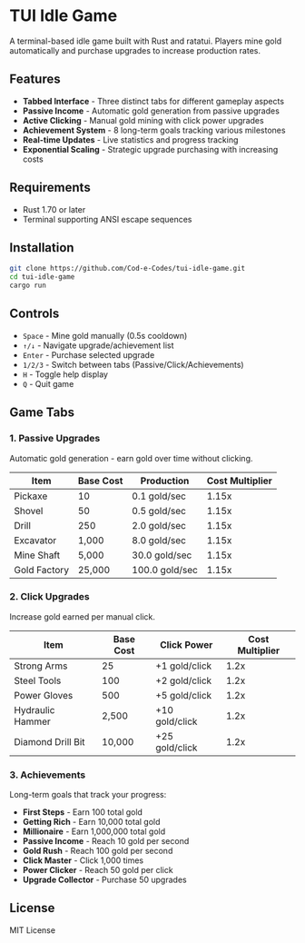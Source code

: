 # TUI Idle Game

A terminal-based idle game built with Rust and ratatui. Players mine gold automatically and purchase upgrades to increase production rates.

## Features

* **Tabbed Interface** - Three distinct tabs for different gameplay aspects
* **Passive Income** - Automatic gold generation from passive upgrades
* **Active Clicking** - Manual gold mining with click power upgrades
* **Achievement System** - 8 long-term goals tracking various milestones
* **Real-time Updates** - Live statistics and progress tracking
* **Exponential Scaling** - Strategic upgrade purchasing with increasing costs

## Requirements

* Rust 1.70 or later
* Terminal supporting ANSI escape sequences

## Installation

```bash
git clone https://github.com/Cod-e-Codes/tui-idle-game.git
cd tui-idle-game
cargo run
```

## Controls

* `Space` - Mine gold manually (0.5s cooldown)
* `↑/↓` - Navigate upgrade/achievement list
* `Enter` - Purchase selected upgrade
* `1/2/3` - Switch between tabs (Passive/Click/Achievements)
* `H` - Toggle help display
* `Q` - Quit game

## Game Tabs

### 1. Passive Upgrades
Automatic gold generation - earn gold over time without clicking.

| Item | Base Cost | Production | Cost Multiplier |
|------|-----------|------------|-----------------|
| Pickaxe | 10 | 0.1 gold/sec | 1.15x |
| Shovel | 50 | 0.5 gold/sec | 1.15x |
| Drill | 250 | 2.0 gold/sec | 1.15x |
| Excavator | 1,000 | 8.0 gold/sec | 1.15x |
| Mine Shaft | 5,000 | 30.0 gold/sec | 1.15x |
| Gold Factory | 25,000 | 100.0 gold/sec | 1.15x |

### 2. Click Upgrades
Increase gold earned per manual click.

| Item | Base Cost | Click Power | Cost Multiplier |
|------|-----------|-------------|-----------------|
| Strong Arms | 25 | +1 gold/click | 1.2x |
| Steel Tools | 100 | +2 gold/click | 1.2x |
| Power Gloves | 500 | +5 gold/click | 1.2x |
| Hydraulic Hammer | 2,500 | +10 gold/click | 1.2x |
| Diamond Drill Bit | 10,000 | +25 gold/click | 1.2x |

### 3. Achievements
Long-term goals that track your progress:
* **First Steps** - Earn 100 total gold
* **Getting Rich** - Earn 10,000 total gold
* **Millionaire** - Earn 1,000,000 total gold
* **Passive Income** - Reach 10 gold per second
* **Gold Rush** - Reach 100 gold per second
* **Click Master** - Click 1,000 times
* **Power Clicker** - Reach 50 gold per click
* **Upgrade Collector** - Purchase 50 upgrades

## License

MIT License
